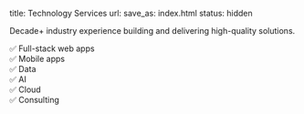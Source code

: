 title: Technology Services
url:
save_as: index.html
status: hidden

Decade+ industry experience building and delivering high-quality solutions.

>
✅ Full-stack web apps <br />
✅ Mobile apps <br />
✅ Data <br />
✅ AI <br />
✅ Cloud <br />
✅ Consulting <br />
>
